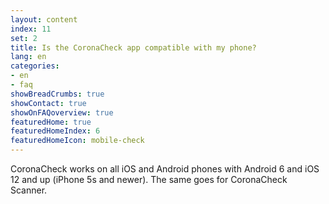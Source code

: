 ```yaml
---
layout: content
index: 11
set: 2
title: Is the CoronaCheck app compatible with my phone?  
lang: en
categories:
- en
- faq
showBreadCrumbs: true
showContact: true
showOnFAQoverview: true
featuredHome: true
featuredHomeIndex: 6
featuredHomeIcon: mobile-check
---
```

CoronaCheck works on all iOS and Android phones with Android 6 and iOS 12 and up (iPhone 5s and newer). The same goes for CoronaCheck Scanner. 
